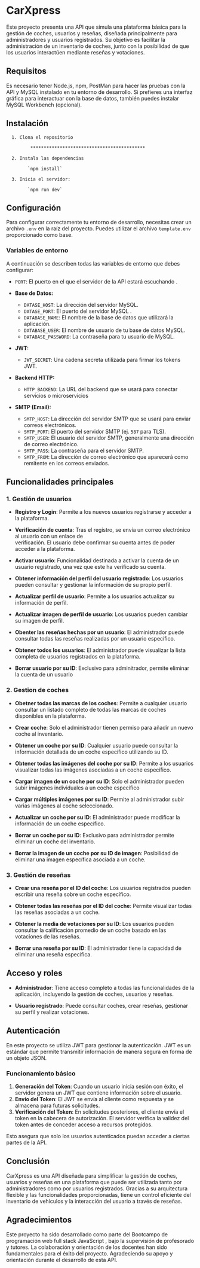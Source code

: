 # CarXpress

Este proyecto presenta una API que simula una plataforma básica para la gestión de coches, usuarios y reseñas, diseñada principalmente para administradores y usuarios registrados. Su objetivo es facilitar la administración de un inventario de coches, junto con la posibilidad de que los usuarios interactúen mediante reseñas y votaciones. 


## Requisitos
Es necesario tener Node.js, npm, PostMan para hacer las pruebas con la API y MySQL instalado en tu entorno de desarrollo. Si prefieres una interfaz gráfica para interactuar con la base de datos, también puedes instalar MySQL Workbench (opcional).



## Instalación

      1. Clona el repositorio

             *******************************************

      2. Instala las dependencias

            `npm install`

      3. Inicia el servidor:

            `npm run dev`




## Configuración

Para configurar correctamente tu entorno de desarrollo, necesitas crear un archivo `.env` en la raíz del proyecto. Puedes utilizar el archivo `template.env` proporcionado como base.

### Variables de entorno

A continuación se describen todas las variables de entorno que debes configurar:

- `PORT`: El puerto en el que el servidor de la API estará escuchando .
  
- **Base de Datos:**
  - `DATASE_HOST`: La dirección del servidor MySQL.
  - `DATASE_PORT`: El puerto del servidor MySQL .
  - `DATABASE_NAME`: El nombre de la base de datos que utilizará la aplicación.
  - `DATABASE_USER`: El nombre de usuario de tu base de datos MySQL.
  - `DATABASE_PASSWORD`: La contraseña para tu usuario de MySQL.

- **JWT:**
  - `JWT_SECRET`: Una cadena secreta utilizada para firmar los tokens JWT.

- **Backend HTTP:**
  - `HTTP_BACKEND`: La URL del backend que se usará para conectar servicios o microservicios

- **SMTP (Email):**
  - `SMTP_HOST`: La dirección del servidor SMTP que se usará para enviar correos electrónicos.
  - `SMTP_PORT`: El puerto del servidor SMTP (ej. `587` para TLS).
  - `SMTP_USER`: El usuario del servidor SMTP, generalmente una dirección de correo electrónico.
  - `SMTP_PASS`: La contraseña para el servidor SMTP.
  - `SMTP_FROM`: La dirección de correo electrónico que aparecerá como remitente en los correos enviados.



## Funcionalidades principales

### 1. Gestión de usuarios

* **Registro y Login**:
      Permite a los nuevos usuarios registrarse y acceder a la plataforma.

* **Verificación de cuenta**:
      Tras el registro, se envía un correo electrónico al usuario con un enlace de  
       verificación. El usuario debe confirmar su cuenta antes de poder acceder 
      a la plataforma.

* **Activar usuario**:
      Funcionalidad destinada a activar la cuenta de un usuario registrado, una 
       vez que este ha verificado su cuenta.

* **Obtener información del perfil del usuario registrado**:
      Los usuarios pueden consultar y gestionar la información de su propio perfil.

* **Actualizar perfil de usuario**:
      Permite a los usuarios actualizar su información de perfil.

* **Actualizar imagen de perfil de usuario**:
      Los usuarios pueden cambiar su imagen de perfil.

* **Obenter las reseñas hechas por un usuario**:
      El administrador puede consultar todas las reseñas realizadas por un usuario específico.

* **Obtener todos los usuarios**:
      El administrador puede visualizar la lista completa de usuarios registrados en la plataforma.

* **Borrar usuario por su ID**:
      Exclusivo para adminitrador, permite eliminar la cuenta de un usuario



### 2. Gestion de coches

* **Obetner todas las marcas de los coches**: 
      Permite a cualquier usuario consultar un listado completo de todas las marcas de coches disponibles    en la plataforma.

* **Crear coche**:
      Solo el administrador tienen permiso para añadir un nuevo coche al inventario.

* **Obtener un coche por su ID**: 
      Cualquier usuario puede consultar la información detallada de un coche específico utilizando su ID.

* **Obtener todas las imágenes del coche por su ID**:
      Permite a los usuarios visualizar todas las imágenes asociadas a un coche específico.

* **Cargar imagen de un coche por su ID**:
      Solo el administrador pueden subir imágenes individuales a un coche específico

* **Cargar múltiples imágenes por su ID**:
      Permite al administrador subir varias imágenes al coche seleccionado.

* **Actualizar un coche por su ID**: 
      El administrador puede modificar la información de un coche específico.

* **Borrar un coche por su ID**:
      Exclusivo para administrador permite eliminar un coche del inventario.

* **Borrar la imagen de un coche por su ID de imagen**:
      Posibilidad de eliminar una imagen específica asociada a un coche.


### 3. Gestión de reseñas

* **Crear una reseña por el ID del coche**:
      Los usuarios registrados pueden escribir una reseña sobre un coche específico.

* **Obtener todas las reseñas por el ID del coche**:
      Permite visualizar todas las reseñas asociadas a un coche.

* **Obtener la media de votaciones por su ID**:
      Los usuarios pueden consultar la calificación promedio de un coche basado en las votaciones de las reseñas.

* **Borrar una reseña por su ID**:
      El administrador tiene la capacidad de eliminar una reseña específica.


## Acceso y roles

* **Administrador**:
      Tiene acceso completo a todas las funcionalidades de la aplicación, incluyendo la gestión de coches, usuarios y 
      reseñas.

* **Usuario registrado**:
      Puede consultar coches, crear reseñas, gestionar su perfil y realizar votaciones.


## Autenticación
En este proyecto se utiliza JWT para gestionar la autenticación. JWT es un estándar que permite transmitir información de manera segura en forma de un objeto JSON.

### Funcionamiento básico
1. **Generación del Token**: Cuando un usuario inicia sesión con éxito, el servidor genera un JWT que contiene información sobre el usuario.
2. **Envío del Token**: El JWT se envía al cliente como respuesta y se almacena para futuras solicitudes.
3. **Verificación del Token**: En solicitudes posteriores, el cliente envía el token en la cabecera de autorización. El servidor verifica la validez del token antes de conceder acceso a recursos protegidos.

Esto asegura que solo los usuarios autenticados puedan acceder a ciertas partes de la API.



## Conclusión
CarXpress es una API diseñada para simplificar la gestión de coches, usuarios y reseñas en una plataforma que puede ser utilizada tanto por administradores como por usuarios registrados. Gracias a su arquitectura flexible y las funcionalidades proporcionadas, tiene un control eficiente del inventario de vehículos y la interacción del usuario a través de reseñas.



## Agradecimientos
Este proyecto ha sido desarrollado como parte del Bootcampo de programación web full stack JavaScript , bajo la supervisión de profesorado y tutores. La colaboración y orientación de los docentes han sido fundamentales para el éxito del proyecto. Agradeciendo su apoyo y orientación durante el desarrollo de esta API.



